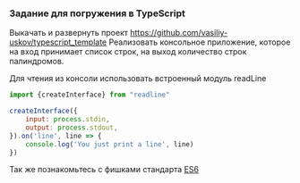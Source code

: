 ### Задание для погружения в TypeScript

Выкачать и развернуть проект https://github.com/vasiliy-uskov/typescript_template
Реализовать консольное приложение, которое на вход принимает список строк, на выход количество строк палиндромов.

Для чтения из консоли использовать встроенный модуль readLine
```javascript
import {createInterface} from "readline"

createInterface({
    input: process.stdin,
    output: process.stdout,
}).on('line', line => {
    console.log('You just print a line', line)
})
```

Так же познакомьтесь с фишками стандарта [ES6](https://habr.com/ru/post/305900/)

